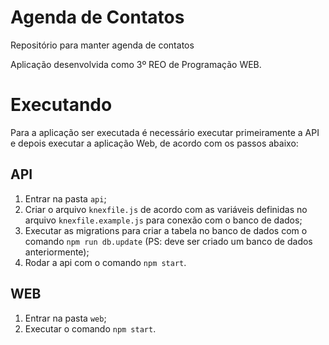 # Agenda de Contatos

Repositório para manter agenda de contatos

Aplicação desenvolvida como 3º REO de Programação WEB.

# Executando

Para a aplicação ser executada é necessário executar primeiramente a API e depois executar a aplicação Web, de acordo com os passos abaixo:

## API

1. Entrar na pasta `api`;
2. Criar o arquivo `knexfile.js` de acordo com as variáveis definidas no arquivo `knexfile.example.js` para conexão com o banco de dados;
3. Executar as migrations para criar a tabela no banco de dados com o comando `npm run db.update` (PS: deve ser criado um banco de dados anteriormente);
4. Rodar a api com o comando `npm start`.

## WEB

1. Entrar na pasta `web`;
2. Executar o comando `npm start`.
